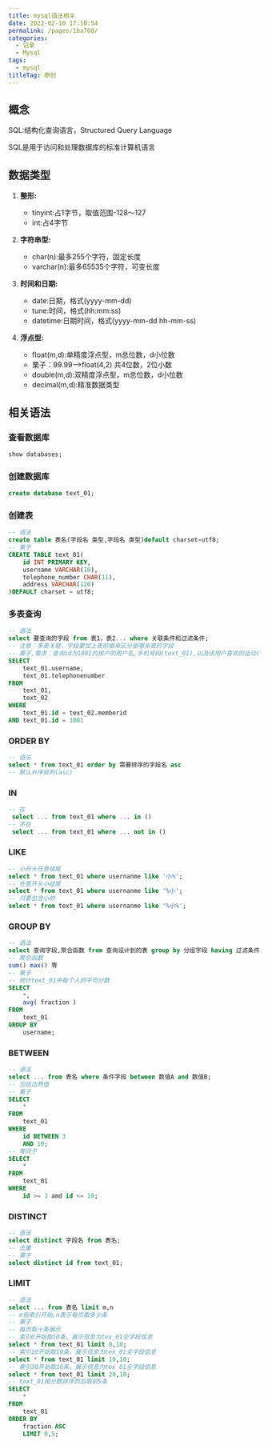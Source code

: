 ```yaml
---
title: mysql语法相关
date: 2022-02-10 17:10:54
permalink: /pages/1ba760/
categories:
  - 记录
  - Mysql
tags:
  - mysql
titleTag: 原创
---
```

## 概念

SQL:结构化查询语言，Structured Query Language

SQL是用于访问和处理数据库的标准计算机语言

<!-- more -->

## 数据类型

1. **整形:**
    - tinyint:占1字节，取值范围-128～127
    - int:占4字节

2. **字符串型:**
    - char(n):最多255个字符，固定长度
    - varchar(n):最多65535个字符，可变长度

3. **时间和日期:**
    - date:日期，格式(yyyy-mm-dd)
    - tune:时间，格式(hh:mm:ss)
    - datetime:日期时间，格式(yyyy-mm-dd hh-mm-ss)

4. **浮点型:**
    - float(m,d):单精度浮点型，m总位数，d小位数
    - 栗子：99.99-->float(4,2) 共4位数，2位小数
    - double(m,d):双精度浮点型，m总位数，d小位数
    - decimal(m,d):精准数据类型

## 相关语法

### 查看数据库

~~~~sql
show databases;
~~~~

### 创建数据库

~~~~sql
create database text_01;
~~~~

### 创建表

~~~~sql
-- 语法
create table 表名(字段名 类型,字段名 类型)default charset=utf8;
-- 栗子
CREATE TABLE text_01(
	id INT PRIMARY KEY,
	username VARCHAR(10),
	telephone_number CHAR(11),
	address VARCHAR(120)
)DEFAULT charset = utf8;
~~~~

### 多表查询

~~~~sql
-- 语法
select 要查询的字段 from 表1，表2... where 关联条件和过滤条件;
-- 注意：多表关联，字段要加上表前缀来区分是哪张表的字段
-- 栗子,需求：查询id为1001的用户的用户名,手机号码(text_01),以及该用户喜欢的运动(text_02)
SELECT
	text_01.username,
	text_01.telephonenumber 
FROM
	text_01,
	text_02 
WHERE
	text_01.id = text_02.memberid
AND text_01.id = 1001
~~~~

### ORDER BY
~~~~sql
-- 语法
select * from text_01 order by 需要排序的字段名 asc
-- 默认升序排列(asc)
~~~~

### IN
~~~~sql
-- 在
 select ... from text_01 where ... in ()
-- 不在
 select ... from text_01 where ... not in ()
~~~~

### LIKE
~~~~sql
-- 小开头任意结尾
select * from text_01 where usernanme like '小%';
-- 任意开头小结尾
select * from text_01 where usernanme like '%小';
-- 只要包含小的
select * from text_01 where usernanme like '%小%';
~~~~

### GROUP BY
~~~~sql
-- 语法
select 查询字段,聚合函数 from 查询设计到的表 group by 分组字段 having 过滤条件;
-- 聚合函数
sum() max() 等
-- 栗子
-- 统计text_01中每个人的平均分数
SELECT
	*,
	avg( fraction ) 
FROM
	text_01 
GROUP BY
	username;
~~~~

### BETWEEN
~~~~sql
-- 语法
select ... from 表名 where 条件字段 between 数值A and 数值B;
-- 包括边界值
-- 栗子
SELECT
	* 
FROM
	text_01 
WHERE
	id BETWEEN 3 
	AND 10;
-- 等同于
SELECT
	* 
FROM
	text_01 
WHERE
	id >= 3 amd id <= 10;
~~~~

### DISTINCT
~~~~sql
-- 语法
select distinct 字段名 from 表名;
-- 去重
-- 栗子
select distinct id from text_01;
~~~~

### LIMIT
~~~~sql
-- 语法
select ... from 表名 limit m,n
-- m指索引开始,n表示每页取多少条
-- 栗子
-- 每页取十条展示
-- 索引0开始取10条，展示信息为tex_01全字段信息
select * from text_01 limit 0,10;
-- 索引10开始取10条，展示信息为tex_01全字段信息
select * from text_01 limit 10,10;
-- 索引20开始取10条，展示信息为tex_01全字段信息
select * from text_01 limit 20,10;
-- text_01按分数排序然后取前5条
SELECT
	* 
FROM
	text_01 
ORDER BY
	fraction ASC 
	LIMIT 0,5;
~~~~

